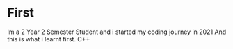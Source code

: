 # First
Im a 2 Year 2 Semester Student and i started my coding journey in 2021 And this is what i learnt first. C++
